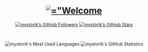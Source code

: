 <p align="center">
	<h1 align="center"><a href="#"><img src="https://readme-typing-svg.demolab.com?font=Montserrat&size=36&pause=2000&color=6699FF&center=true&vCenter=true&random=false&width=420&lines=Welcome+to+My+Profile" alt=="Welcome to My Profile" /></a></h1>
	<p align="center"><a href="https://github.com/mystorik?tab=followers"><img src="https://img.shields.io/github/followers/mystorik?style=for-the-badge&logoColor=6699FF" alt="mystorik&#x2019;s GitHub Followers" title="mystorik&#x2019;s GitHub Followers"></a> <a href="#"><img src="https://img.shields.io/github/stars/mystorik?style=for-the-badge&logoColor=6699FF" alt="mystorik&#x2019;s GitHub Stars" title="mystorik&#x2019;s GitHub Stars"></a></p>
</p>

<br />
<p align="center">
	<img src="https://github-readme-stats.vercel.app/api/top-langs/?username=mystorik&&theme=transparent&layout=compact&hide_border=true&card_width=420&text_color=6699FF" title="mystorik's Most Used Languages" alt="mystorik's Most Used Languages" />&#xa0;<img src="https://github-readme-stats.vercel.app/api?username=mystorik&theme=transparent&hide=prs,issues&count_private=true&hide_border=true&card_width=420&text_color=6699FF" title="mystorik's GitHub Statistics" alt="mystorik's GitHub Statistics" />
</p>

